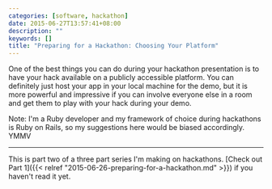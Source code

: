 ```yaml
---
categories: [software, hackathon]
date: 2015-06-27T13:57:41+08:00
description: ""
keywords: []
title: "Preparing for a Hackathon: Choosing Your Platform"
---
```

One of the best things you can do during your hackathon presentation is to have your hack available on a publicly accessible platform. You can definitely just host your app in your local machine for the demo, but it is more powerful and impressive if you can involve everyone else in a room and get them to play with  your hack during your demo.

<!--more-->

Note: I'm a Ruby developer and my framework of choice during hackathons is Ruby on Rails, so my suggestions here would be biased accordingly. YMMV

<hr />

This is part two of a three part series I'm making on hackathons. [Check out Part 1]({{< relref "2015-06-26-preparing-for-a-hackathon.md" >}}) if you haven't read it yet.
